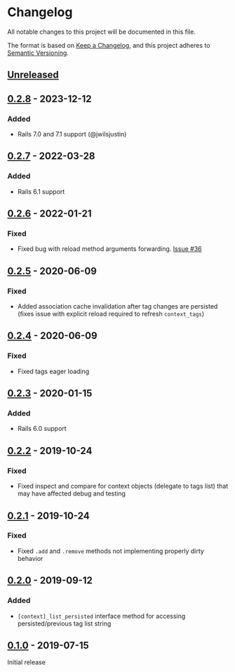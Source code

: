 # Changelog
All notable changes to this project will be documented in this file.

The format is based on [Keep a Changelog](https://keepachangelog.com/en/1.0.0/),
and this project adheres to [Semantic Versioning](https://semver.org/spec/v2.0.0.html).

## [Unreleased]

## [0.2.8] - 2023-12-12
### Added
- Rails 7.0 and 7.1 support (@jwilsjustin)

## [0.2.7] - 2022-03-28
### Added
- Rails 6.1 support

## [0.2.6] - 2022-01-21
### Fixed
- Fixed bug with reload method arguments forwarding. [Issue #36](https://github.com/iiwo/easy_tags/issues/36)

## [0.2.5] - 2020-06-09
### Fixed
- Added association cache invalidation after tag changes are persisted
(fixes issue with explicit reload required to refresh `context_tags`)

## [0.2.4] - 2020-06-09
### Fixed
- Fixed tags eager loading

## [0.2.3] - 2020-01-15
### Added
- Rails 6.0 support

## [0.2.2] - 2019-10-24
### Fixed
- Fixed inspect and compare for context objects (delegate to tags list) that may have affected debug and testing

## [0.2.1] - 2019-10-24
### Fixed
- Fixed `.add` and `.remove` methods not implementing properly dirty behavior

## [0.2.0] - 2019-09-12
### Added
- `[context]_list_persisted` interface method for accessing persisted/previous tag list string

## [0.1.0] - 2019-07-15
Initial release

[Unreleased]: https://github.com/iiwo/easy_tags/compare/v0.2.8...HEAD
[0.2.8]: https://github.com/iiwo/easy_tags/compare/v0.2.7...v0.2.8
[0.2.7]: https://github.com/iiwo/easy_tags/compare/v0.2.6...v0.2.7
[0.2.6]: https://github.com/iiwo/easy_tags/compare/v0.2.5...v0.2.6
[0.2.5]: https://github.com/iiwo/easy_tags/compare/v0.2.4...v0.2.5
[0.2.4]: https://github.com/iiwo/easy_tags/compare/v0.2.3...v0.2.4
[0.2.3]: https://github.com/iiwo/easy_tags/compare/v0.2.2...v0.2.3
[0.2.2]: https://github.com/iiwo/easy_tags/compare/v0.2.1...v0.2.2
[0.2.1]: https://github.com/iiwo/easy_tags/compare/v0.2.0...v0.2.1
[0.2.0]: https://github.com/iiwo/easy_tags/compare/v0.1.0...v0.2.0
[0.1.0]: https://github.com/iiwo/easy_tags/releases/tag/v0.1.0
